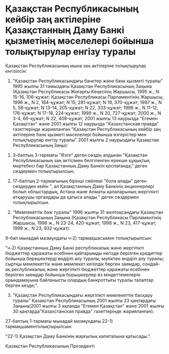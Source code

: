 # Қазақстан Республикасының кейбір заң актілеріне Қазақстанның Даму Банкі қызметінің мәселелері бойынша толықтырулар енгізу туралы

Қазақстан Республикасының мына заң актілеріне толықтырулар енгізілсін:

1. "Қазақстан Республикасындағы банктер және банк қызметі туралы" 1995 жылғы 31 тамыздағы Қазақстан Республикасының Заңына (Қазақстан Республикасы Жоғарғы Кеңесінің Жаршысы, 1995 ж., N 15-16, 106-құжат; Қазақстан Республикасы Парламентінің Жаршысы, 1996 ж., N 2, 184-құжат; N 15, 281-құжат; N 19, 370-құжат; 1997 ж., N 5, 58-құжат; N 13-14, 205-құжат; N 22, 333-құжат; 1998 ж., N 11-12, 176-құжат; N 17-18, 224-құжат; 1999 ж., N 20, 727-құжат; 2000 ж., N 3-4, 66-құжат; N 22, 408-құжат; 2001 жылғы 13 наурызда "Егемен Қазақстан" және 2001 жылғы 12 наурызда "Казахстанская правда" газеттерінде жарияланған "Қазақстан Республикасының кейбір заң актілеріне банк қызметі мәселелері бойынша өзгерістер мен толықтырулар енгізу туралы" 2001 жылғы 2 наурыздағы Қазақстан Республикасының Заңы):

1) 3-баптың 3-тармағы "Өзге" деген сөздің алдынан "Қазақстан Республикасының заң актісімен белгіленген ерекше құқықтық мәртебесі бар Қазақстанның Даму Банкін қоспағанда," деген сөздермен толықтырылсын;

2) 17-баптың 2-тармағының бірінші сөйлемі "бола алады" деген сөздерден кейін ", ал Қазақстанның Даму Банкінің акционерлері болып облыстардың, Астана және Алматы қалаларының жергілікті атқарушы органдары да қатыса алады." деген сөздермен толықтырылсын.

2. "Мемлекеттік баж туралы" 1996 жылғы 31 желтоқсандағы Қазақстан Республикасының Заңына (Қазақстан Республикасы Парламентінің Жаршысы, 1996 ж., N 23-24, 420-құжат; 1998 ж., N 23, 417-құжат; 1999 ж., N 23, 932-құжат):

9-бап мынадай мазмұндағы ч-2) тармақшасымен толықтырылсын:

"ч-2) Қазақстанның Даму Банкі республикалық және жергілікті бюджеттер қаражаты есебінен қайтарымды негізде берілген кредиттер бойынша берешектерді өндіріп алу туралы; мүліктен өндіріп алу туралы; сыртқы мемлекеттік және мемлекет кепілдік берген заемдар, сондай-ақ республикалық және жергілікті бюджеттер қаражаты есебінен берілген заемдар бойынша борышкерлер өз міндеттемелерін орындамауына байланысты олардың банкроттығы туралы талаптар берген кезде;".

3. "Қазақстан Республикасындағы жергілікті мемлекеттік басқару туралы" Қазақстан Республикасының 2001 жылғы 23 қаңтардағы Заңына(2001 жылғы 3 ақпанда "Егемен Қазақстан" және 2001 жылғы 30 қаңтарда"Казахстанская правда" газеттерінде жарияланған):

27-баптың 1-тармағы мынадай мазмұндағы 22-1) тармақшаментолықтырылсын:

"22-1) Қазақстан Даму Банкінің жарғылық капиталына қатысады.".

Қазақстан Республикасының Президенті

